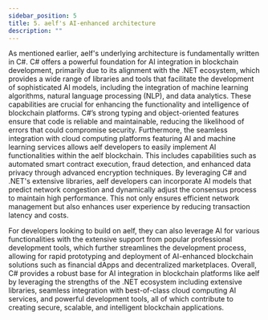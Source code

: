 ```yaml
---
sidebar_position: 5
title: 5. aelf's AI-enhanced architecture
description: ""
---
```

As mentioned earlier, aelf's underlying architecture is fundamentally written in C#. C# offers a powerful foundation for AI integration in blockchain development, primarily due to its alignment with the .NET ecosystem, which provides a wide range of libraries and tools that facilitate the development of sophisticated AI models, including the integration of machine learning algorithms, natural language processing (NLP), and data analytics. These capabilities are crucial for enhancing the functionality and intelligence of blockchain platforms. C#’s strong typing and object-oriented features ensure that code is reliable and maintainable, reducing the likelihood of errors that could compromise security. Furthermore, the seamless integration with cloud computing platforms featuring AI and machine learning services allows aelf developers to easily implement AI functionalities within the aelf blockchain. This includes capabilities such as automated smart contract execution, fraud detection, and enhanced data privacy through advanced encryption techniques. By leveraging C# and .NET's extensive libraries, aelf developers can incorporate AI models that predict network congestion and dynamically adjust the consensus process to maintain high performance. This not only ensures efficient network management but also enhances user experience by reducing transaction latency and costs.

For developers looking to build on aelf, they can also leverage AI for various functionalities with the extensive support from popular professional development tools, which further streamlines the development process, allowing for rapid prototyping and deployment of AI-enhanced blockchain solutions such as financial dApps and decentralized marketplaces. Overall, C# provides a robust base for AI integration in blockchain platforms like aelf by leveraging the strengths of the .NET ecosystem including extensive libraries, seamless integration with best-of-class cloud computing AI services, and powerful development tools, all of which contribute to creating secure, scalable, and intelligent blockchain applications.
